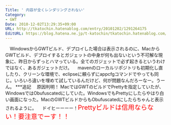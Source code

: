 ```yaml
---
Title: ' 内容が全くレンダリングされない'
Category:
- GWT
Date: 2010-12-02T13:29:35+09:00
URL: http://tkatochin.hatenablog.com/entry/20101202/1291264175
EditURL: https://blog.hatena.ne.jp/t-katochin/tkatochin.hatenablog.com/atom/entry/6653586347154753196
---
```


　WindowsからGWTビルド、デプロイした場合は表示されるのに、MacからGWTビルド、デプロイするとガジェットの中身が何も出ないという不可解な現象に、昨日からずっとハマっている。全てのガジェットで必ず起きるというわけではなく、あるガジェットだけ。
　mavenのローカルリポジトリも初期化し直したり、クリーンな環境で、eclipseに頼らずにappcfgコマンドでやっても同じ。いろいろ違いを埋めて試しているんだけど、何が問題なんだろーなー。うーん。
***追記
　原因判明！ MacではGWTのビルドでPrettyを指定していたが、WindowsではObufuscatedにしていた。WindowsでもPrettyにしたらやはり白い画面になった。MacのGWTビルドからもObufuscatedにしたらちゃんと表示されるように。
　ドイヒーーーー！<big><big><span style="color: red;">Prettyビルドは信用ならない！要注意でーす！！</span></big></big>
